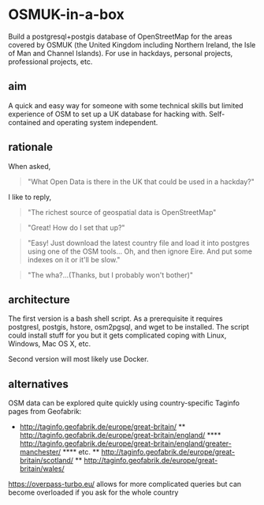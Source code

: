 # OSMUK-in-a-box
Build a postgresql+postgis database of OpenStreetMap for the areas covered by OSMUK (the United Kingdom including Northern Ireland, the Isle of Man and Channel Islands). For use in hackdays, personal projects, professional projects, etc.

## aim
A quick and easy way for someone with some technical skills but limited experience of OSM to set up a UK database for hacking with. Self-contained and operating system independent.

## rationale
When asked,
> "What Open Data is there in the UK that could be used in a hackday?"

I like to reply,

> "The richest source of geospatial data is OpenStreetMap"

> "Great! How do I set that up?"

> "Easy! Just download the latest country file and load it into postgres using one of the OSM tools... Oh, and then ignore Eire. And put some indexes on it or it'll be slow."

> "The wha?...(Thanks, but I probably won't bother)"

## architecture
The first version is a bash shell script. As a prerequisite it requires postgresl, postgis, hstore, osm2pgsql, and wget to be installed. The script could install stuff for you but it gets complicated coping with Linux, Windows, Mac OS X, etc.

Second version will most likely use Docker.

## alternatives
OSM data can be explored quite quickly using country-specific Taginfo pages from Geofabrik:

* http://taginfo.geofabrik.de/europe/great-britain/
** http://taginfo.geofabrik.de/europe/great-britain/england/
**** http://taginfo.geofabrik.de/europe/great-britain/england/greater-manchester/
**** etc.
** http://taginfo.geofabrik.de/europe/great-britain/scotland/
** http://taginfo.geofabrik.de/europe/great-britain/wales/

https://overpass-turbo.eu/ allows for more complicated queries but can become overloaded if you ask for the whole country